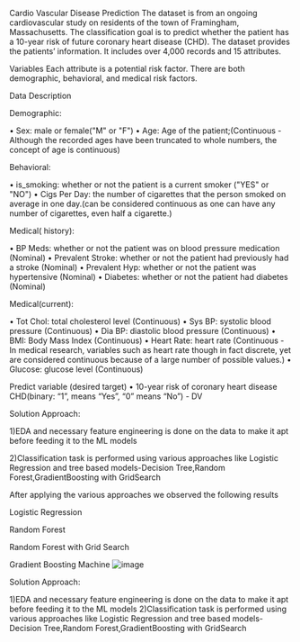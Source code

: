 Cardio Vascular Disease Prediction
The dataset is from an ongoing cardiovascular study on residents of the town of Framingham,
Massachusetts. The classification goal is to predict whether the patient has a 10-year risk of
future coronary heart disease (CHD). The dataset provides the patients’ information. It includes
over 4,000 records and 15 attributes.


Variables
Each attribute is a potential risk factor. There are both demographic, behavioral, and medical risk factors.


Data Description

Demographic:

• Sex: male or female("M" or "F")
• Age: Age of the patient;(Continuous - Although the recorded ages have been truncated to
whole numbers, the concept of age is continuous)

Behavioral:

• is_smoking: whether or not the patient is a current smoker ("YES" or "NO")
• Cigs Per Day: the number of cigarettes that the person smoked on average in one day.(can be considered continuous as one can have any number of cigarettes, even half a cigarette.)

Medical( history):

• BP Meds: whether or not the patient was on blood pressure medication (Nominal)
• Prevalent Stroke: whether or not the patient had previously had a stroke (Nominal)
• Prevalent Hyp: whether or not the patient was hypertensive (Nominal)
• Diabetes: whether or not the patient had diabetes (Nominal)

Medical(current):

• Tot Chol: total cholesterol level (Continuous)
• Sys BP: systolic blood pressure (Continuous)
• Dia BP: diastolic blood pressure (Continuous)
• BMI: Body Mass Index (Continuous)
• Heart Rate: heart rate (Continuous - In medical research, variables such as heart rate though       in fact discrete, yet are considered continuous because of a large number of possible values.)
• Glucose: glucose level (Continuous)


Predict variable (desired target)
• 10-year risk of coronary heart disease CHD(binary: “1”, means “Yes”, “0” means “No”) -
DV



Solution Approach:

1)EDA and necessary feature engineering is done on the data to make it apt before feeding it to the ML models

2)Classification task is performed using various approaches like Logistic Regression and tree based models-Decision Tree,Random Forest,GradientBoosting with GridSearch

After applying the various approaches we observed the following results










Logistic Regression







Random Forest






Random Forest with Grid Search





Gradient Boosting Machine
![image](https://user-images.githubusercontent.com/36561428/198103364-38cc2362-10a3-4aac-b4b6-f77e9f11ce4b.png)






Solution Approach:

1)EDA and necessary feature engineering is done on the data to make it apt before feeding it to the ML models
2)Classification task is performed using various approaches like Logistic Regression and tree based models-Decision Tree,Random Forest,GradientBoosting with GridSearch 
